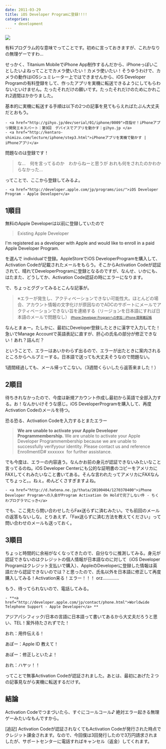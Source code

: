 ```yaml
---
date: 2011-03-29
title: iOS Developer Programに登録!!!!
categories: 
    - development
---
```


![](/static/blog/2011/03/activationcode.png)

有料プログラム的な意味でってことです。初めに言っておきますが、これかなりの無理ゲーですわ...

せっかく、Titanium MobileでiPhone App制作するんだから、iPhoneっぽいことしたいよねってことでカメラ使いたい！カメラ使いたい！そうゆうわけで、カメラの動作はiOSシュミレーター上ではできませんから、iOS Developer Programの有料登録をして、作ったアプリを実機に転送できるようにしてもらわないといけません。たったそれだけの願いです。たったそれだけのためにかれこれ2週間はかかりました。

基本的に実機に転送する手順は以下の2つの記事を見てもらえればたぶん大丈夫だとおもう。

	- <a href="http://gihyo.jp/dev/serial/01/iphone/0009">目指せ！iPhoneアプリ開発エキスパート：第9回　デバイスでアプリを動かす｜gihyo.jp </a>
	- <a href="http://kentaro-shimizu.com/lecture/iphone/step3.html">iPhoneアプリを実機で動かす | iPhoneアプリ</a>

問題なのは登録です！
> な…　何を言ってるのか　わからねーと思うが
おれも何をされたのかわからなかった…

ってことで、ここから登録してみるよ。

	- <a href="http://developer.apple.com/jp/programs/ios/">iOS Developer Program - Apple Developer</a>


## 1順目

無料のApple Developerは以前に登録していたので
> Existing Apple Developer

I'm registered as a developer with Apple and would like to enroll in a paid Apple Developer Program.

を選んで individualで登録。AppleStoreでiOS DeveloperProgramを購入して、Activation Codeが記載されたメールをもらう。そこからActivation Codeが認証されて、晴れてDeveloperProgramに登録となるのですが、なんせ、いかにも、はたまた、どうしてか、Activation Code認証の時にエラーになります。

で、ちょっとググッてみるとこんな記事が。
> ※エラーが発生し、アクティベーションできない可能性大。ほとんどの場合、アカウント情報の文字化けが原因なのでADCのサポートにメールでアクティベーションできない旨を連絡する（リージョンを日本語にすれば日本語のメールで問題なし）
<span style="font-size: x-small;"><a href="http://ameblo.jp/mbdev/entry-10186919672.html"> iPhone Developer Programへの参加｜iPhone 開発雑記帳</a></span>

なんとまぁー。たしかに、最初にDeveloper登録したときに漢字で入力してた！急いでManage Accountで英語表記に直すが、肝心の氏名の部分が修正できない！あれ？詰んだ？

ということで、エラーはあいかわらず出るので、エラーが出たときに案内されるところからヘルプミーする。日本語で送っても大丈夫そうなので問題ない。

1週間経過しても、メール帰ってこない。（3週間くらいしたら返答来ました！）

## 2順目

待ちきれなかったので、今度は新規アカウント作成し最初から英語で全部入力する。お！なんかいけそうな感じ。iOS DeveloperProgramを購入して、再度Activation Codeのメールを待つ。

恐る恐る、Activation Codeを入力するとまたエラー
> **We are unable to activate your Apple Developer Programmembership.**
We are unable to activate your Apple Developer Programmembership because we are unable to successfully verifyyour identity. Please contact us and reference EnrollmentID# xxxxxxx  for further assistance.

でも今度は、エラーの内容違う。なんかお前の身元が認証できないみたいなこと言ってるのね。iOS Developer Centerにも公的な証明書のコピーをアメリカにFAXしてくれみたいなこと書いてある。そんな言われたってアメリカにFAXなんてちょっと。。ねぇ。めんどくさすぎますよね。

	- <a href="http://d.hatena.ne.jp/thata/20100404/1270370400">iPhone Developer Programへの入会がProgram Activation On Holdで完了しない件 - ちくわプログラマにっき</a>

でも、ここ見たら問い合わせしたらFax送らずに済むみたい。でも前回のメールの返答もないしな。とりあえず、「Fax送らずに済む方法を教えてください」って問い合わせのメールも送っておく。

## 3順目

ちょっと時間的に余裕がなくなってきたので、自分なりに推測してみる。身元が認証できないのはクレジットの個人情報が日本語なのに対して（iOS Developer Programはクレジット支払いで購入）、AppleのDeveloperに登録した情報は英語だから認証できないのでは？と思ったので、氏名以外を日本語に修正して再度購入してみる！Activation来る！エラー！！！ orz.............

もう、待ってられないので、電話してみる。

	- **<a href="http://developer.apple.com/jp/contact/phone.html">Worldwide Telephone Support - Apple Developer</a> **

アジアパシフィック/日本の言語に日本語って書いてあるから大丈夫だろうと思い、TEL！案外待たされずでた！

おれ：用件伝える！

あぽー：Apple ID 教えて！

あぽー：修正しといたよ！

おれ：ハヤッ！！

ってことで無事Activation Codeが認証されました。あとは、最初にあげた２つの記事見ながら実機に転送するだけす。

## 結論

Activation Codeでつまづいたら、すぐにコールコール♪ 絶対エラー起きる無理ゲーみたいなもんですから。

[追記] Activation Codeが認証されなくてもActivation Codeが発行された時点でクレジット課金されます。なので、今回僕は3回発行したので3万円請求されましたが、サポートセンターに電話すればキャンセル（返金）してくれます。

